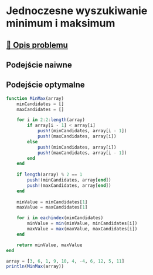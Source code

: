 # Jednoczesne wyszukiwanie minimum i maksimum

## [:link: Opis problemu](../../../../algorithms/searching/min-max-search.md)

## Podejście naiwne

## Podejście optymalne

```julia linenums="1"
function MinMax(array)
    minCandidates = []
    maxCandidates = []

    for i in 2:2:length(array)
        if array[i - 1] < array[i]
            push!(minCandidates, array[i - 1])
            push!(maxCandidates, array[i])
        else
            push!(minCandidates, array[i])
            push!(maxCandidates, array[i - 1])
        end
    end
    
    if length(array) % 2 == 1
        push!(minCandidates, array[end])
        push!(maxCandidates, array[end])
    end
    
    minValue = minCandidates[1]
    maxValue = maxCandidates[1]

    for i in eachindex(minCandidates)
        minValue = min(minValue, minCandidates[i])
        maxValue = max(maxValue, maxCandidates[i])
    end

    return minValue, maxValue
end

array = [3, 6, 1, 9, 10, 4, -4, 6, 12, 5, 11]
println(MinMax(array))
```
